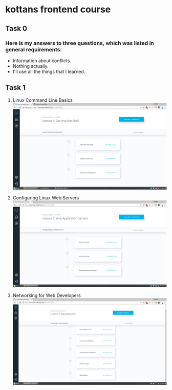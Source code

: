 # kottans frontend course
## Task 0
###  Here is my answers to three questions, which was listed in general requirements:

 - Information about conflicts.
 - Nothing actually.
 - I'll use all the things that I learned.
 
 ## Task 1
 
1. Linux Command Line Basics
![Task 1-1](task_1/test_1.1.png)

2. Configuring Linux Web Servers 
![Task 1-2](task_1/test_1.2.png)

3. Networking for Web Developers
![Task 1-3](task_1/test_1.3.png)
